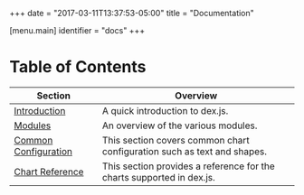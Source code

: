 +++
date = "2017-03-11T13:37:53-05:00"
title = "Documentation"

[menu.main]
  identifier = "docs"
+++

# Table of Contents

| Section | Overview |
|---------|----------|
| [Introduction](/docs/intro.html) | A quick introduction to dex.js. |
| [Modules](/docs/modules.html) | An overview of the various modules. |
| [Common Configuration](/docs/config.html) | This section covers common chart configuration such as text and shapes. |
| [Chart Reference](/docs/chart_reference.html) | This section provides a reference for the charts supported in dex.js. |